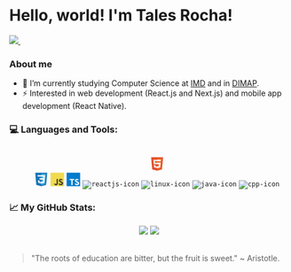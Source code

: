 <!-- ### Hi there 👋 -->

<!--

Here are some ideas to get you started:

- 🔭 I’m currently working on ...
- 🌱 I’m currently learning ...
- 👯 I’m looking to collaborate on ...
- 🤔 I’m looking for help with ...
- 💬 Ask me about ...
- 📫 How to reach me: ...
- 😄 Pronouns: ...
- ⚡ Fun fact: ...
-->

# Hello, world! I'm Tales Rocha!

<p>
  <a href="mailto:taleshrochaz@gmail.com">
    <img
      src="https://img.shields.io/badge/Gmail-D14836?style=for-the-badge&logo=gmail&logoColor=white"
    /> </a
  >&nbsp;&nbsp;
</p>

### About me

- 🌱 I’m currently studying Computer Science at [IMD](https://www.ufrn.br/) and in [DIMAP](https://dimap.ufrn.br/).
- ⚡ Interested in web development (React.js and Next.js) and mobile app development (React Native).

<h3>💻 Languages and Tools:</h3>
<div align="center">
  <code>
    <img
      alt="HTML5-icon"
      height="25"
      width="25"
      src="https://raw.githubusercontent.com/devicons/devicon/master/icons/html5/html5-original.svg"
  /></code>
  <code>
    <img
      alt="CSS3-icon"
      height="25"
      width="25"
      src="https://raw.githubusercontent.com/devicons/devicon/master/icons/css3/css3-original.svg"
  /></code>
  <code
    ><img
      alt="javascript-icon"
      height="25"
      width="25"
      src="https://raw.githubusercontent.com/devicons/devicon/master/icons/javascript/javascript-original.svg"
  /></code>
  <code
    ><img
      alt="typescript-icon"
      height="25"
      width="25"
      src="https://raw.githubusercontent.com/devicons/devicon/master/icons/typescript/typescript-original.svg"
  /></code>
  <!--<code
    ><img
      alt="nodejs-icon"
      height="25"
      width="25"
      src="https://raw.githubusercontent.com/devicons/devicon/master/icons/nodejs/nodejs-original.svg"
  /></code>--!>
  <!--<code
    ><img
      alt="mysql-icon"
      height="25"
      width="25"
      src="https://raw.githubusercontent.com/devicons/devicon/master/icons/mysql/mysql-original.svg"
  /></code>--!>
    <code
    ><img
      alt="reactjs-icon"
      height="25"
      width="25"
      src="https://raw.githubusercontent.com/devicons/devicon/master/icons/react/react-original.svg"
  /></code>
  <!--<code
  ><img 
    alt="flutter-icon"
    height="25"
    width="25"
    src="https://raw.githubusercontent.com/devicons/devicon/1119b9f84c0290e0f0b38982099a2bd027a48bf1/icons/flutter/flutter-original.svg"
  /></code>--!>
  <code
    ><img
      alt="linux-icon"
      height="25"
      width="25"
      src="https://raw.githubusercontent.com/devicons/devicon/master/icons/linux/linux-original.svg"
  /></code>
    <code
    ><img
      alt="java-icon"
      height="25"
      width="25"
      src="https://raw.githubusercontent.com/devicons/devicon/master/icons/java/java-original.svg"
  /></code>
    <code
    ><img
      alt="cpp-icon"
      height="25"
      width="25"
      src="https://raw.githubusercontent.com/devicons/devicon/master/icons/cplusplus/cplusplus-original.svg"
  /></code>
</div>

<h3>📈 My GitHub Stats:</h3>
<div align="center">
  <img
    height="180em"
    src="https://github-readme-stats.vercel.app/api/top-langs/?username=taleshrocha&&theme=react&layout=compact&langs_count=5"
  />
  <img
    height="180em"
    src="https://github-readme-stats.vercel.app/api?username=taleshrocha&show_icons=true&theme=react"
  />
</div>
&nbsp;
<blockquote>
  <p>"The roots of education are bitter, but the fruit is sweet." ~ Aristotle.</p>
</blockquote>

<!-- <p style="align=center;"> -->
<!-- Change the `github-readme-stats.anuraghazra1.vercel.app` to `github-readme-stats.vercel.app`  -->
<!-- </p> -->
<!-- &theme=material-palenight -->
<!-- &theme=gotham -->

<!-- I am a professional dedicated to learning and continuous improvement and passionate about my area of ​​studying, programming. :rocket:

 👨🏽‍💻 Front-end developer with: Html, Css/Sass, JavaScript/TypeScript e React. 💜

:books: Academic background: Graduating in Computer Science from the Universidade Federal do Rio Grande do Norte (UFRN) and technician in Administration from the Instituto Federal de Educação, Ciência e Tecnologia do Rio Grande do Norte (IFRN). -->
